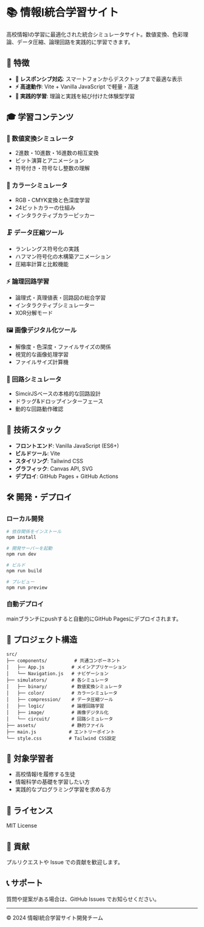 # 📚 情報Ⅰ統合学習サイト

高校情報Ⅰの学習に最適化された統合シミュレータサイト。数値変換、色彩理論、データ圧縮、論理回路を実践的に学習できます。

## 🌟 特徴

- **📱 レスポンシブ対応**: スマートフォンからデスクトップまで最適な表示
- **⚡ 高速動作**: Vite + Vanilla JavaScript で軽量・高速
- **🎯 実践的学習**: 理論と実践を結び付けた体験型学習

## 🎓 学習コンテンツ

### 🔢 数値変換シミュレータ
- 2進数・10進数・16進数の相互変換
- ビット演算とアニメーション
- 符号付き・符号なし整数の理解

### 🎨 カラーシミュレータ
- RGB・CMYK変換と色深度学習
- 24ビットカラーの仕組み
- インタラクティブカラーピッカー

### 🗜️ データ圧縮ツール
- ランレングス符号化の実践
- ハフマン符号化の木構築アニメーション
- 圧縮率計算と比較機能

### ⚡ 論理回路学習
- 論理式・真理値表・回路図の総合学習
- インタラクティブシミュレーター
- XOR分解モード

### 🖼️ 画像デジタル化ツール
- 解像度・色深度・ファイルサイズの関係
- 視覚的な画像処理学習
- ファイルサイズ計算機

### 🔧 回路シミュレータ
- SimcirJSベースの本格的な回路設計
- ドラッグ&ドロップインターフェース
- 動的な回路動作確認

## 🚀 技術スタック

- **フロントエンド**: Vanilla JavaScript (ES6+)
- **ビルドツール**: Vite
- **スタイリング**: Tailwind CSS
- **グラフィック**: Canvas API, SVG
- **デプロイ**: GitHub Pages + GitHub Actions

## 🛠️ 開発・デプロイ

### ローカル開発

```bash
# 依存関係をインストール
npm install

# 開発サーバーを起動
npm run dev

# ビルド
npm run build

# プレビュー
npm run preview
```

### 自動デプロイ

mainブランチにpushすると自動的にGitHub Pagesにデプロイされます。

## 📂 プロジェクト構造

```
src/
├── components/          # 共通コンポーネント
│   ├── App.js          # メインアプリケーション
│   └── Navigation.js   # ナビゲーション
├── simulators/         # 各シミュレータ
│   ├── binary/         # 数値変換シミュレータ
│   ├── color/          # カラーシミュレータ
│   ├── compression/    # データ圧縮ツール
│   ├── logic/          # 論理回路学習
│   ├── image/          # 画像デジタル化
│   └── circuit/        # 回路シミュレータ
├── assets/             # 静的ファイル
├── main.js            # エントリーポイント
└── style.css          # Tailwind CSS設定
```

## 🎯 対象学習者

- 高校情報Ⅰを履修する生徒
- 情報科学の基礎を学習したい方
- 実践的なプログラミング学習を求める方

## 📄 ライセンス

MIT License

## 🤝 貢献

プルリクエストや Issue での貢献を歓迎します。

## 📞 サポート

質問や提案がある場合は、GitHub Issues でお知らせください。

---

© 2024 情報Ⅰ統合学習サイト開発チーム